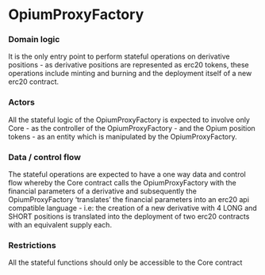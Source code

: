 # OpiumProxyFactory

### Domain logic

It is the only entry point to perform stateful operations on derivative positions - as derivative positions are represented as erc20 tokens, these operations include minting and burning and the deployment itself of a new erc20 contract.

### Actors

All the stateful logic of the OpiumProxyFactory is expected to involve only Core - as the controller of the OpiumProxyFactory - and the Opium position tokens - as an entity which is manipulated by the OpiumProxyFactory.

### Data / control flow

The stateful operations are expected to have a one way data and control flow whereby the Core contract calls the OpiumProxyFactory with the financial parameters of a derivative and subsequently the OpiumProxyFactory ‘translates’ the financial parameters into an erc20 api compatible language - i.e: the creation of a new derivative with 4 LONG and SHORT positions is translated into the deployment of two erc20 contracts with an equivalent supply each.

### Restrictions

All the stateful functions should only be accessible to the Core contract
